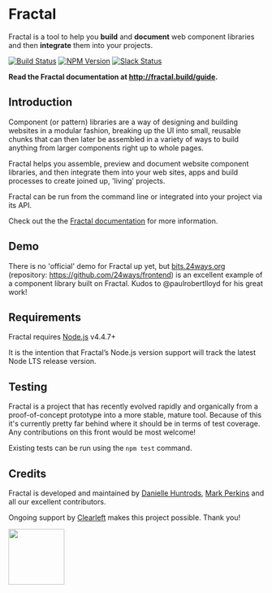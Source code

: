 # Fractal

Fractal is a tool to help you **build** and **document** web component libraries and then **integrate** them into your projects.

[![Build Status](https://img.shields.io/travis/frctl/fractal/master.svg?style=flat-square)](https://travis-ci.org/frctl/fractal)
[![NPM Version](https://img.shields.io/npm/v/@frctl/fractal.svg?style=flat-square)](https://www.npmjs.com/package/@frctl/fractal)
[![Slack Status](http://slack.fractal.build/badge.svg)](http://slack.fractal.build)

**Read the Fractal documentation at http://fractal.build/guide.**

## Introduction

Component (or pattern) libraries are a way of designing and building websites in a modular fashion, breaking up the UI into small, reusable chunks that can then later be assembled in a variety of ways to build anything from larger components right up to whole pages.

Fractal helps you assemble, preview and document website component libraries, and then integrate them into your web sites, apps and build processes to create joined up, 'living' projects.

Fractal can be run from the command line or integrated into your project via its API.

Check out the the [Fractal documentation](http://fractal.build/guide) for more information.

## Demo

There is no 'official' demo for Fractal up yet, but [bits.24ways.org](http://bits.24ways.org) (repository: https://github.com/24ways/frontend) is an excellent example of a component library built on Fractal. Kudos to @paulrobertlloyd for his great work!

## Requirements

Fractal requires [Node.js](https://nodejs.org) v4.4.7+

It is the intention that Fractal’s Node.js version support will track the latest Node LTS release version.

## Testing

Fractal is a project that has recently evolved rapidly and organically from a proof-of-concept prototype into a more stable, mature tool. Because of this it's currently pretty far behind where it should be in terms of test coverage. Any contributions on this front would be most welcome!

Existing tests can be run using the `npm test` command.

## Credits

Fractal is developed and maintained by [Danielle Huntrods](http://github.com/dkhuntrods), [Mark Perkins](http://github.com/allmarkedup) and all our excellent contributors.

Ongoing support by [Clearleft](https://clearleft.com) makes this project possible. Thank you!

<a href="https://clearleft.com"><img width="110" src="http://clearleft.s3.amazonaws.com/logo.png"></a>
